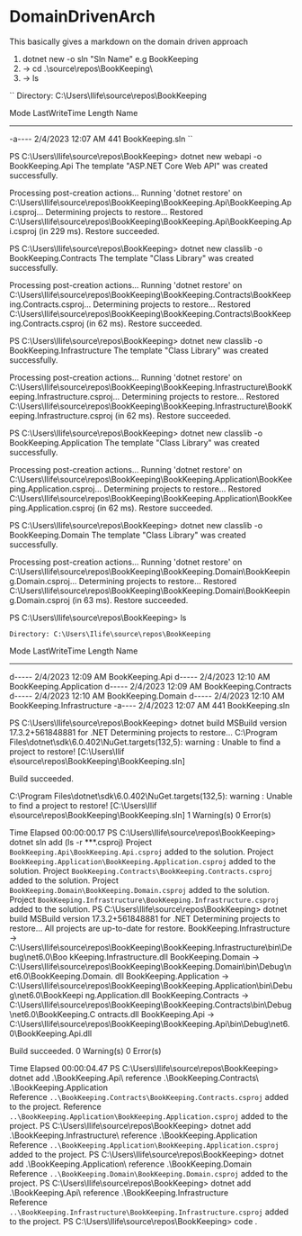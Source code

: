 # DomainDrivenArch
This basically gives a markdown on the domain driven approach

1. dotnet new -o sln "Sln Name" e.g BookKeeping 
2. -> cd .\source\repos\BookKeeping\
3. -> ls

``
    Directory: C:\Users\Ilife\source\repos\BookKeeping


Mode                 LastWriteTime         Length Name
----                 -------------         ------ ----
-a----          2/4/2023  12:07 AM            441 BookKeeping.sln
``

PS C:\Users\Ilife\source\repos\BookKeeping> dotnet new webapi -o BookKeeping.Api
The template "ASP.NET Core Web API" was created successfully.

Processing post-creation actions...
Running 'dotnet restore' on C:\Users\Ilife\source\repos\BookKeeping\BookKeeping.Api\BookKeeping.Api.csproj...
  Determining projects to restore...
  Restored C:\Users\Ilife\source\repos\BookKeeping\BookKeeping.Api\BookKeeping.Api.csproj (in 229 ms).
Restore succeeded.


PS C:\Users\Ilife\source\repos\BookKeeping> dotnet new classlib -o BookKeeping.Contracts
The template "Class Library" was created successfully.

Processing post-creation actions...
Running 'dotnet restore' on C:\Users\Ilife\source\repos\BookKeeping\BookKeeping.Contracts\BookKeeping.Contracts.csproj...
  Determining projects to restore...
  Restored C:\Users\Ilife\source\repos\BookKeeping\BookKeeping.Contracts\BookKeeping.Contracts.csproj (in 62 ms).
Restore succeeded.


PS C:\Users\Ilife\source\repos\BookKeeping> dotnet new classlib -o BookKeeping.Infrastructure
The template "Class Library" was created successfully.

Processing post-creation actions...
Running 'dotnet restore' on C:\Users\Ilife\source\repos\BookKeeping\BookKeeping.Infrastructure\BookKeeping.Infrastructure.csproj...
  Determining projects to restore...
  Restored C:\Users\Ilife\source\repos\BookKeeping\BookKeeping.Infrastructure\BookKeeping.Infrastructure.csproj (in 62
  ms).
Restore succeeded.


PS C:\Users\Ilife\source\repos\BookKeeping> dotnet new classlib -o BookKeeping.Application
The template "Class Library" was created successfully.

Processing post-creation actions...
Running 'dotnet restore' on C:\Users\Ilife\source\repos\BookKeeping\BookKeeping.Application\BookKeeping.Application.csproj...
  Determining projects to restore...
  Restored C:\Users\Ilife\source\repos\BookKeeping\BookKeeping.Application\BookKeeping.Application.csproj (in 62 ms).
Restore succeeded.


PS C:\Users\Ilife\source\repos\BookKeeping> dotnet new classlib -o BookKeeping.Domain
The template "Class Library" was created successfully.

Processing post-creation actions...
Running 'dotnet restore' on C:\Users\Ilife\source\repos\BookKeeping\BookKeeping.Domain\BookKeeping.Domain.csproj...
  Determining projects to restore...
  Restored C:\Users\Ilife\source\repos\BookKeeping\BookKeeping.Domain\BookKeeping.Domain.csproj (in 63 ms).
Restore succeeded.


PS C:\Users\Ilife\source\repos\BookKeeping> ls


    Directory: C:\Users\Ilife\source\repos\BookKeeping


Mode                 LastWriteTime         Length Name
----                 -------------         ------ ----
d-----          2/4/2023  12:09 AM                BookKeeping.Api
d-----          2/4/2023  12:10 AM                BookKeeping.Application
d-----          2/4/2023  12:09 AM                BookKeeping.Contracts
d-----          2/4/2023  12:10 AM                BookKeeping.Domain
d-----          2/4/2023  12:10 AM                BookKeeping.Infrastructure
-a----          2/4/2023  12:07 AM            441 BookKeeping.sln


PS C:\Users\Ilife\source\repos\BookKeeping> dotnet build
MSBuild version 17.3.2+561848881 for .NET
  Determining projects to restore...
C:\Program Files\dotnet\sdk\6.0.402\NuGet.targets(132,5): warning : Unable to find a project to restore! [C:\Users\Ilif
e\source\repos\BookKeeping\BookKeeping.sln]

Build succeeded.

C:\Program Files\dotnet\sdk\6.0.402\NuGet.targets(132,5): warning : Unable to find a project to restore! [C:\Users\Ilif
e\source\repos\BookKeeping\BookKeeping.sln]
    1 Warning(s)
    0 Error(s)

Time Elapsed 00:00:00.17
PS C:\Users\Ilife\source\repos\BookKeeping> dotnet sln add (ls -r **\*.csproj)
Project `BookKeeping.Api\BookKeeping.Api.csproj` added to the solution.
Project `BookKeeping.Application\BookKeeping.Application.csproj` added to the solution.
Project `BookKeeping.Contracts\BookKeeping.Contracts.csproj` added to the solution.
Project `BookKeeping.Domain\BookKeeping.Domain.csproj` added to the solution.
Project `BookKeeping.Infrastructure\BookKeeping.Infrastructure.csproj` added to the solution.
PS C:\Users\Ilife\source\repos\BookKeeping> dotnet build
MSBuild version 17.3.2+561848881 for .NET
  Determining projects to restore...
  All projects are up-to-date for restore.
  BookKeeping.Infrastructure -> C:\Users\Ilife\source\repos\BookKeeping\BookKeeping.Infrastructure\bin\Debug\net6.0\Boo
  kKeeping.Infrastructure.dll
  BookKeeping.Domain -> C:\Users\Ilife\source\repos\BookKeeping\BookKeeping.Domain\bin\Debug\net6.0\BookKeeping.Domain.
  dll
  BookKeeping.Application -> C:\Users\Ilife\source\repos\BookKeeping\BookKeeping.Application\bin\Debug\net6.0\BookKeepi
  ng.Application.dll
  BookKeeping.Contracts -> C:\Users\Ilife\source\repos\BookKeeping\BookKeeping.Contracts\bin\Debug\net6.0\BookKeeping.C
  ontracts.dll
  BookKeeping.Api -> C:\Users\Ilife\source\repos\BookKeeping\BookKeeping.Api\bin\Debug\net6.0\BookKeeping.Api.dll

Build succeeded.
    0 Warning(s)
    0 Error(s)

Time Elapsed 00:00:04.47
PS C:\Users\Ilife\source\repos\BookKeeping> dotnet add .\BookKeeping.Api\ reference .\BookKeeping.Contracts\ .\BookKeeping.Application\
Reference `..\BookKeeping.Contracts\BookKeeping.Contracts.csproj` added to the project.
Reference `..\BookKeeping.Application\BookKeeping.Application.csproj` added to the project.
PS C:\Users\Ilife\source\repos\BookKeeping> dotnet add .\BookKeeping.Infrastructure\ reference .\BookKeeping.Application\
Reference `..\BookKeeping.Application\BookKeeping.Application.csproj` added to the project.
PS C:\Users\Ilife\source\repos\BookKeeping> dotnet add .\BookKeeping.Application\ reference .\BookKeeping.Domain\
Reference `..\BookKeeping.Domain\BookKeeping.Domain.csproj` added to the project.
PS C:\Users\Ilife\source\repos\BookKeeping> dotnet add .\BookKeeping.Api\ reference .\BookKeeping.Infrastructure\
Reference `..\BookKeeping.Infrastructure\BookKeeping.Infrastructure.csproj` added to the project.
PS C:\Users\Ilife\source\repos\BookKeeping> code .
